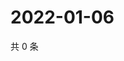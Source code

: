 # 2022-01-06

共 0 条

<!-- BEGIN WEIBO -->
<!-- 最后更新时间 Thu Jan 06 2022 03:12:46 GMT+0800 (China Standard Time) -->

<!-- END WEIBO -->
